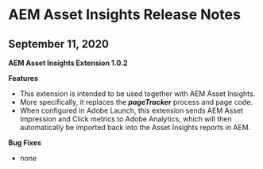 # AEM Asset Insights Release Notes

## September 11, 2020

**AEM Asset Insights Extension 1.0.2**

**Features**

- This extension is intended to be used together with AEM Asset Insights.
- More specifically, it replaces the ***pageTracker*** process and page code.
- When configured in Adobe Launch, this extension sends AEM Asset Impression and Click metrics to Adobe Analytics, which will then automatically be imported back into the Asset Insights reports in AEM.

**Bug Fixes**

- none